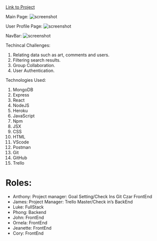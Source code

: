 
[Link to Project](https://atelier-collaboration.herokuapp.com
)


Main  Page:
![screenshot](https://i.imgur.com/aPydPtB.png)

User Profile Page:
![screenshot](https://i.imgur.com/D9VnuxF.png)

NavBar:
![screenshot](https://i.imgur.com/ez1UeVR.png)

Techincal Challenges:
1. Relating data such as art, comments and users.
2. Filtering search results.
3. Group Collaboration.
4. User Authentication.

Technologies Used:

1. MongoDB
2. Express
3. React
4. NodeJS
5. Heroku
6. JavaScript
7. Npm
8. JSX
9. CSS
10. HTML
11. VScode
12. Postman
13. Git
14. GitHub
15. Trello

# Roles:
- Anthony: Project manager: Goal Setting/Check Ins
		Git Czar
		FrontEnd
- James:	Project Manager: Trello Master/Check in’s
		BackEnd
- Luke:	FullStack
- Phong:  Backend
- John: 	FrontEnd
- Ornela: 	FrontEnd
- Jeanette: FrontEnd
- Cory: 	FrontEnd